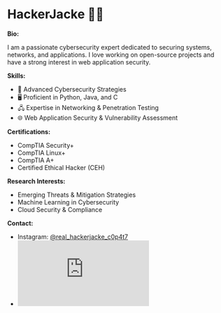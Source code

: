 # HackerJacke 👨‍💻

**Bio:**

I am a passionate cybersecurity expert dedicated to securing systems, networks, and applications. I love working on open-source projects and have a strong interest in web application security.

**Skills:**

- 🔐 Advanced Cybersecurity Strategies
- 🖥️ Proficient in Python, Java, and C
- 🖧 Expertise in Networking & Penetration Testing
- 🌐 Web Application Security & Vulnerability Assessment

**Certifications:**

- CompTIA Security+
- CompTIA Linux+
- CompTIA A+
- Certified Ethical Hacker (CEH)

**Research Interests:**

- Emerging Threats & Mitigation Strategies
- Machine Learning in Cybersecurity
- Cloud Security & Compliance

**Contact:**

- Instagram: [@real_hackerjacke_c0p4t7](https://instagram.com/real_hackerjacke_c0p4t7)
- <iframe src="https://tryhackme.com/api/v2/badges/public-profile?userPublicId=2376015" style='border:none;'></iframe>
